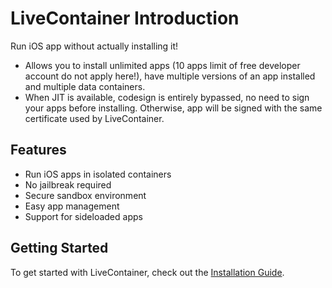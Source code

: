 # LiveContainer Introduction

Run iOS app without actually installing it!

- Allows you to install unlimited apps (10 apps limit of free developer account do not apply here!), have multiple versions of an app installed and multiple data containers.
- When JIT is available, codesign is entirely bypassed, no need to sign your apps before installing. Otherwise, app will be signed with the same certificate used by LiveContainer.

## Features

- Run iOS apps in isolated containers
- No jailbreak required
- Secure sandbox environment
- Easy app management
- Support for sideloaded apps

## Getting Started

To get started with LiveContainer, check out the [Installation Guide](./basics/installation).
